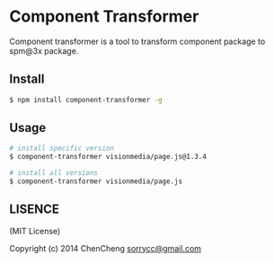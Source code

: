 # Component Transformer

Component transformer is a tool to transform component package to spm@3x package.

## Install

```bash
$ npm install component-transformer -g
```

## Usage

```bash
# install specific version
$ component-transformer visionmedia/page.js@1.3.4

# install all versions
$ component-transformer visionmedia/page.js
```

## LISENCE

(MIT License)

Copyright (c) 2014 ChenCheng sorrycc@gmail.com

